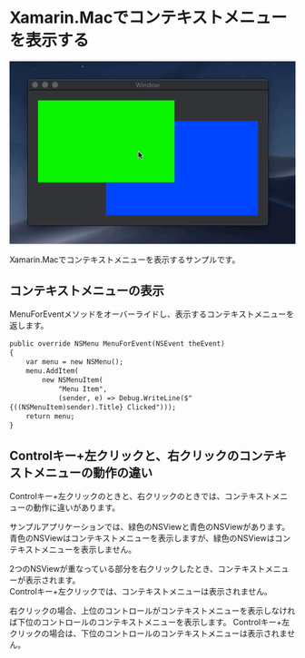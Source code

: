# Xamarin.Macでコンテキストメニューを表示する

![Xamarin.Macでコンテキストメニューを表示する](PopupMenuSample.gif)

Xamarin.Macでコンテキストメニューを表示するサンプルです。

## コンテキストメニューの表示

MenuForEventメソッドをオーバーライドし、表示するコンテキストメニューを返します。

    public override NSMenu MenuForEvent(NSEvent theEvent)
    {
        var menu = new NSMenu();
        menu.AddItem(
            new NSMenuItem(
                "Menu Item",
                (sender, e) => Debug.WriteLine($"{((NSMenuItem)sender).Title} Clicked")));
        return menu;
    }

## Controlキー+左クリックと、右クリックのコンテキストメニューの動作の違い

Controlキー+左クリックのときと、右クリックのときでは、コンテキストメニューの動作に違いがあります。

サンプルアプリケーションでは、緑色のNSViewと青色のNSViewがあります。
青色のNSViewはコンテキストメニューを表示しますが、緑色のNSViewはコンテキストメニューを表示しません。

2つのNSViewが重なっている部分を右クリックしたとき、コンテキストメニューが表示されます。  
Controlキー+左クリックでは、コンテキストメニューは表示されません。

右クリックの場合、上位のコントロールがコンテキストメニューを表示しなければ下位のコントロールのコンテキストメニューを表示します。
Controlキー+左クリックの場合は、下位のコントロールのコンテキストメニューは表示されません。
